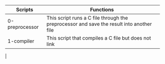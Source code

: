 |**Scripts**              |**Functions**                                                                            |
|-------------------------|-----------------------------------------------------------------------------------------|
|0-preprocessor   	  |This script runs a C file through the preprocessor and save the result into another file |
|1-compiler		  |This script that compiles a C file but does not link					    |
|

